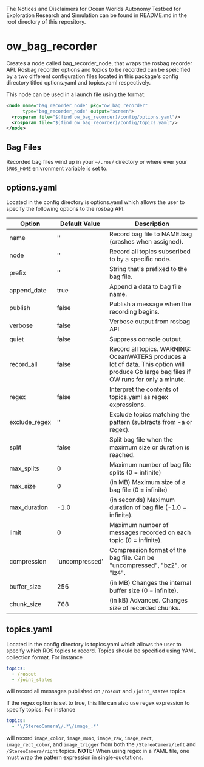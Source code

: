 The Notices and Disclaimers for Ocean Worlds Autonomy Testbed for Exploration
Research and Simulation can be found in README.md in the root directory of
this repository.

ow_bag_recorder
===============
Creates a node called bag_recorder_node, that wraps the rosbag recorder API. 
Rosbag recorder options and topics to be recorded can be speicified by a two
different configuration files located in this package's config directory titled
options.yaml and topics.yaml respectively. 

This node can be used in a launch file using the format:
```XML
<node name="bag_recorder_node" pkg="ow_bag_recorder" 
      type="bag_recorder_node" output="screen">
  <rosparam file="$(find ow_bag_recorder)/config/options.yaml"/>
  <rosparam file="$(find ow_bag_recorder)/config/topics.yaml"/>
</node>
```

Bag Files
---------
Recorded bag files wind up in your `~/.ros/` directory or where ever your
`$ROS_HOME` enivronment variable is set to.

options.yaml
------------
Located in the config directory is options.yaml which allows the user to specify
the following options to the rosbag API.

| Option        | Default Value  | Description |
|---------------|----------------|-------------|
| name          | ''             | Record bag file to NAME.bag (crashes when assigned). |
| node          | ''             | Record all topics subscribed to by a specific node. |
| prefix        | ''             | String that's prefixed to the bag file. |
| append_date   | true           | Append a data to bag file name. |
| publish       | false          | Publish a message when the recording begins. |
| verbose       | false          | Verbose output from rosbag API. |
| quiet         | false          | Suppress console output. |
| record_all    | false          | Record all topics. WARNING: OceanWATERS produces a lot of data. This option will produce Gb large bag files if OW runs for only a minute. |
| regex         | false          | Interpret the contents of topics.yaml as regex expressions. |
| exclude_regex | ''             | Exclude topics matching the pattern (subtracts from -a or regex). |
| split         | false          | Split bag file when the maximum size or duration is reached. |
| max_splits    | 0              | Maximum number of bag file splits (0 = infinite) |
| max_size      | 0              | (in MB) Maximum size of a bag file (0 = infinite) |
| max_duration  | -1.0           | (in seconds) Maximum duration of bag file (-1.0 = infinite). |
| limit         | 0              | Maximum number of messages recorded on each topic (0 = infinite). |
| compression   | 'uncompressed' | Compression format of the bag file. Can be "uncompressed", "bz2", or "lz4". |
| buffer_size   | 256            | (in MB) Changes the internal buffer size (0 = infinite). |
| chunk_size    | 768            | (in kB) Advanced. Changes size of recorded chunks. |

topics.yaml
-----------
Located in the config directory is topics.yaml which allows the user to specify
which ROS topics to record. Topics should be specified using YAML collection
format. For instance
```yaml
topics:
  - /rosout
  - /joint_states
```
will record all messages published on `/rosout` and `/joint_states` topics.

If the regex option is set to true, this file can also use regex expression to
specify topics. For instance
```yaml
topics:
  - '\/StereoCamera\/.*\/image_.*'
```
will record `image_color`, `image_mono`, `image_raw`, `image_rect`,
`image_rect_color`, and `image_trigger` from both the `/StereoCamera/left` and
`/StereoCamera/right` topics. 
**NOTE:** When using regex in a YAML file, one must wrap the pattern expression
in single-quotations.